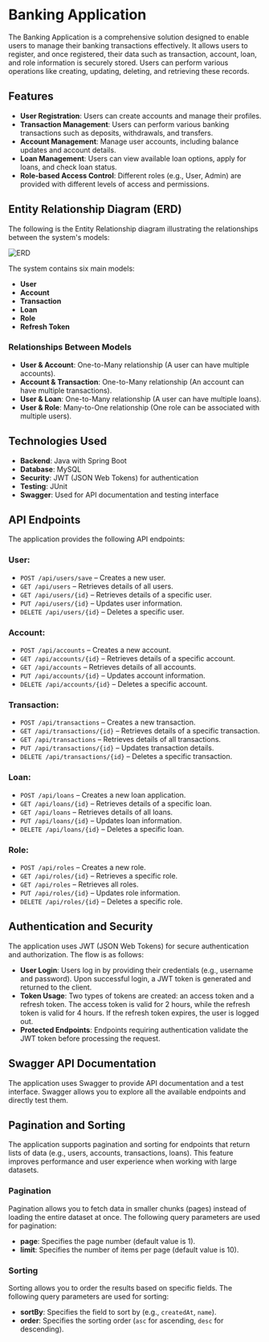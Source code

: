 # Banking Application

The Banking Application is a comprehensive solution designed to enable users to manage their banking transactions effectively. It allows users to register, and once registered, their data such as transaction, account, loan, and role information is securely stored. Users can perform various operations like creating, updating, deleting, and retrieving these records.

## Features

- **User Registration**: Users can create accounts and manage their profiles.
- **Transaction Management**: Users can perform various banking transactions such as deposits, withdrawals, and transfers.
- **Account Management**: Manage user accounts, including balance updates and account details.
- **Loan Management**: Users can view available loan options, apply for loans, and check loan status.
- **Role-based Access Control**: Different roles (e.g., User, Admin) are provided with different levels of access and permissions.

## Entity Relationship Diagram (ERD)

The following is the Entity Relationship diagram illustrating the relationships between the system's models:

![ERD](https://github.com/user-attachments/assets/ada0592e-41d3-4b4b-b49f-4fcad35cd2be)

The system contains six main models:

- **User**
- **Account**
- **Transaction**
- **Loan**
- **Role**
- **Refresh Token**

### Relationships Between Models

- **User & Account**: One-to-Many relationship (A user can have multiple accounts).
- **Account & Transaction**: One-to-Many relationship (An account can have multiple transactions).
- **User & Loan**: One-to-Many relationship (A user can have multiple loans).
- **User & Role**: Many-to-One relationship (One role can be associated with multiple users).

## Technologies Used

- **Backend**: Java with Spring Boot
- **Database**: MySQL
- **Security**: JWT (JSON Web Tokens) for authentication
- **Testing**: JUnit
- **Swagger**: Used for API documentation and testing interface

## API Endpoints

The application provides the following API endpoints:

### User:

- `POST /api/users/save` – Creates a new user.
- `GET /api/users` – Retrieves details of all users.
- `GET /api/users/{id}` – Retrieves details of a specific user.
- `PUT /api/users/{id}` – Updates user information.
- `DELETE /api/users/{id}` – Deletes a specific user.

### Account:

- `POST /api/accounts` – Creates a new account.
- `GET /api/accounts/{id}` – Retrieves details of a specific account.
- `GET /api/accounts` – Retrieves details of all accounts.
- `PUT /api/accounts/{id}` – Updates account information.
- `DELETE /api/accounts/{id}` – Deletes a specific account.

### Transaction:

- `POST /api/transactions` – Creates a new transaction.
- `GET /api/transactions/{id}` – Retrieves details of a specific transaction.
- `GET /api/transactions` – Retrieves details of all transactions.
- `PUT /api/transactions/{id}` – Updates transaction details.
- `DELETE /api/transactions/{id}` – Deletes a specific transaction.

### Loan:

- `POST /api/loans` – Creates a new loan application.
- `GET /api/loans/{id}` – Retrieves details of a specific loan.
- `GET /api/loans` – Retrieves details of all loans.
- `PUT /api/loans/{id}` – Updates loan information.
- `DELETE /api/loans/{id}` – Deletes a specific loan.

### Role:

- `POST /api/roles` – Creates a new role.
- `GET /api/roles/{id}` – Retrieves a specific role.
- `GET /api/roles` – Retrieves all roles.
- `PUT /api/roles/{id}` – Updates role information.
- `DELETE /api/roles/{id}` – Deletes a specific role.

## Authentication and Security

The application uses JWT (JSON Web Tokens) for secure authentication and authorization. The flow is as follows:

- **User Login**: Users log in by providing their credentials (e.g., username and password). Upon successful login, a JWT token is generated and returned to the client.
- **Token Usage**: Two types of tokens are created: an access token and a refresh token. The access token is valid for 2 hours, while the refresh token is valid for 4 hours. If the refresh token expires, the user is logged out.
- **Protected Endpoints**: Endpoints requiring authentication validate the JWT token before processing the request.

## Swagger API Documentation

The application uses Swagger to provide API documentation and a test interface. Swagger allows you to explore all the available endpoints and directly test them.

## Pagination and Sorting

The application supports pagination and sorting for endpoints that return lists of data (e.g., users, accounts, transactions, loans). This feature improves performance and user experience when working with large datasets.

### Pagination

Pagination allows you to fetch data in smaller chunks (pages) instead of loading the entire dataset at once. The following query parameters are used for pagination:

- **page**: Specifies the page number (default value is 1).
- **limit**: Specifies the number of items per page (default value is 10).

### Sorting

Sorting allows you to order the results based on specific fields. The following query parameters are used for sorting:

- **sortBy**: Specifies the field to sort by (e.g., `createdAt`, `name`).
- **order**: Specifies the sorting order (`asc` for ascending, `desc` for descending).

